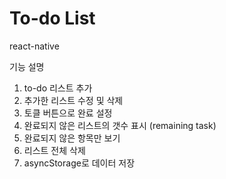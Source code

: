 # To-do List
react-native

기능 설명
1. to-do 리스트 추가
2. 추가한 리스트 수정 및 삭제
3. 토클 버튼으로 완료 설정
4. 완료되지 않은 리스트의 갯수 표시 (remaining task)
5. 완료되지 않은 항목만 보기
6. 리스트 전체 삭제
7. asyncStorage로 데이터 저장
